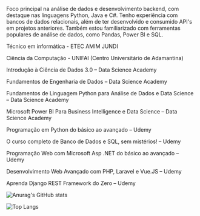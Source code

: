 Foco principal na análise de dados e desenvolvimento backend, com destaque nas linguagens Python, Java e C#. Tenho experiência com bancos de dados relacionais, além de ter desenvolvido e consumido API's em projetos anteriores. Também estou familiarizado com ferramentas populares de análise de dados, como Pandas, Power BI e SQL.	 

Técnico em informática - ETEC AMIM JUNDI 

Ciência da Computação - UNIFAI (Centro Universitário de Adamantina) 

Introdução à Ciência de Dados 3.0 – Data Science Academy

Fundamentos de Engenharia de Dados – Data Science Academy

Fundamentos de Linguagem Python para Análise de Dados e Data Science – Data Science Academy 

Microsoft Power BI Para Business Intelligence e Data Science – Data Science Academy

Programação em Python do básico ao avançado – Udemy 

O curso completo de Banco de Dados e SQL, sem mistérios! – Udemy 

Programação Web com Microsoft Asp .NET do básico ao avançado – Udemy

Desenvolvimento Web Avançado com PHP, Laravel e Vue.JS – Udemy

Aprenda Django REST Framework do Zero – Udemy

![Anurag's GitHub stats](https://github-readme-stats.vercel.app/api?username=JiqueGR&show_icons=true&theme=radical)

![Top Langs](https://github-readme-stats.vercel.app/api/top-langs/?username=JiqueGR&layout=compact)

